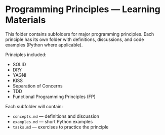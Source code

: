 # Programming Principles — Learning Materials

This folder contains subfolders for major programming principles. Each principle has its own folder with definitions, discussions, and code examples (Python where applicable).

Principles included:
- SOLID
- DRY
- YAGNI
- KISS
- Separation of Concerns
- TDD
- Functional Programming Principles (FP)

Each subfolder will contain:
- `concepts.md` — definitions and discussion
- `examples.md` — short Python examples
- `tasks.md` — exercises to practice the principle
